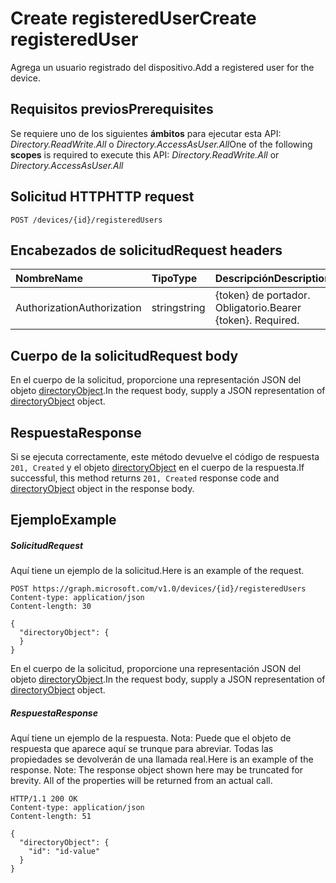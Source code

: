 # <a name="create-registereduser"></a><span data-ttu-id="0378f-101">Create registeredUser</span><span class="sxs-lookup"><span data-stu-id="0378f-101">Create registeredUser</span></span>

<span data-ttu-id="0378f-102">Agrega un usuario registrado del dispositivo.</span><span class="sxs-lookup"><span data-stu-id="0378f-102">Add a registered user for the device.</span></span>

## <a name="prerequisites"></a><span data-ttu-id="0378f-103">Requisitos previos</span><span class="sxs-lookup"><span data-stu-id="0378f-103">Prerequisites</span></span>
<span data-ttu-id="0378f-104">Se requiere uno de los siguientes **ámbitos** para ejecutar esta API: *Directory.ReadWrite.All* o *Directory.AccessAsUser.All*</span><span class="sxs-lookup"><span data-stu-id="0378f-104">One of the following **scopes** is required to execute this API: *Directory.ReadWrite.All* or *Directory.AccessAsUser.All*</span></span>

## <a name="http-request"></a><span data-ttu-id="0378f-105">Solicitud HTTP</span><span class="sxs-lookup"><span data-stu-id="0378f-105">HTTP request</span></span>
<!-- { "blockType": "ignored" } -->
```http
POST /devices/{id}/registeredUsers

```
## <a name="request-headers"></a><span data-ttu-id="0378f-106">Encabezados de solicitud</span><span class="sxs-lookup"><span data-stu-id="0378f-106">Request headers</span></span>
| <span data-ttu-id="0378f-107">Nombre</span><span class="sxs-lookup"><span data-stu-id="0378f-107">Name</span></span>       | <span data-ttu-id="0378f-108">Tipo</span><span class="sxs-lookup"><span data-stu-id="0378f-108">Type</span></span> | <span data-ttu-id="0378f-109">Descripción</span><span class="sxs-lookup"><span data-stu-id="0378f-109">Description</span></span>|
|:---------------|:--------|:----------|
| <span data-ttu-id="0378f-110">Authorization</span><span class="sxs-lookup"><span data-stu-id="0378f-110">Authorization</span></span>  | <span data-ttu-id="0378f-111">string</span><span class="sxs-lookup"><span data-stu-id="0378f-111">string</span></span>  | <span data-ttu-id="0378f-p101">{token} de portador. Obligatorio.</span><span class="sxs-lookup"><span data-stu-id="0378f-p101">Bearer {token}. Required.</span></span> |

## <a name="request-body"></a><span data-ttu-id="0378f-114">Cuerpo de la solicitud</span><span class="sxs-lookup"><span data-stu-id="0378f-114">Request body</span></span>
<span data-ttu-id="0378f-115">En el cuerpo de la solicitud, proporcione una representación JSON del objeto [directoryObject](../resources/directoryobject.md).</span><span class="sxs-lookup"><span data-stu-id="0378f-115">In the request body, supply a JSON representation of [directoryObject](../resources/directoryobject.md) object.</span></span>

## <a name="response"></a><span data-ttu-id="0378f-116">Respuesta</span><span class="sxs-lookup"><span data-stu-id="0378f-116">Response</span></span>

<span data-ttu-id="0378f-117">Si se ejecuta correctamente, este método devuelve el código de respuesta `201, Created` y el objeto [directoryObject](../resources/directoryobject.md) en el cuerpo de la respuesta.</span><span class="sxs-lookup"><span data-stu-id="0378f-117">If successful, this method returns `201, Created` response code and [directoryObject](../resources/directoryobject.md) object in the response body.</span></span>

## <a name="example"></a><span data-ttu-id="0378f-118">Ejemplo</span><span class="sxs-lookup"><span data-stu-id="0378f-118">Example</span></span>
##### <a name="request"></a><span data-ttu-id="0378f-119">Solicitud</span><span class="sxs-lookup"><span data-stu-id="0378f-119">Request</span></span>
<span data-ttu-id="0378f-120">Aquí tiene un ejemplo de la solicitud.</span><span class="sxs-lookup"><span data-stu-id="0378f-120">Here is an example of the request.</span></span>
<!-- {
  "blockType": "request",
  "name": "create_directoryobject_from_device"
}-->
```http
POST https://graph.microsoft.com/v1.0/devices/{id}/registeredUsers
Content-type: application/json
Content-length: 30

{
  "directoryObject": {
  }
}
```
<span data-ttu-id="0378f-121">En el cuerpo de la solicitud, proporcione una representación JSON del objeto [directoryObject](../resources/directoryobject.md).</span><span class="sxs-lookup"><span data-stu-id="0378f-121">In the request body, supply a JSON representation of [directoryObject](../resources/directoryobject.md) object.</span></span>
##### <a name="response"></a><span data-ttu-id="0378f-122">Respuesta</span><span class="sxs-lookup"><span data-stu-id="0378f-122">Response</span></span>
<span data-ttu-id="0378f-p102">Aquí tiene un ejemplo de la respuesta. Nota: Puede que el objeto de respuesta que aparece aquí se trunque para abreviar. Todas las propiedades se devolverán de una llamada real.</span><span class="sxs-lookup"><span data-stu-id="0378f-p102">Here is an example of the response. Note: The response object shown here may be truncated for brevity. All of the properties will be returned from an actual call.</span></span>
<!-- {
  "blockType": "response",
  "truncated": true,
  "@odata.type": "microsoft.graph.directoryObject"
} -->
```http
HTTP/1.1 200 OK
Content-type: application/json
Content-length: 51

{
  "directoryObject": {
    "id": "id-value"
  }
}
```

<!-- uuid: 8fcb5dbc-d5aa-4681-8e31-b001d5168d79
2015-10-25 14:57:30 UTC -->
<!-- {
  "type": "#page.annotation",
  "description": "Create registeredUser",
  "keywords": "",
  "section": "documentation",
  "tocPath": ""
}-->